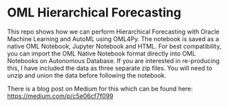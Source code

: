 # OML Hierarchical Forecasting
This repo shows how we can perform Hierarchical Forecasting with Oracle Machine Learning and AutoML using OML4Py. The notebook is saved as a native OML Notebook, Jupyter Notebook and HTML. For best compatibility, you can import the OML Native Notebook format directly into OML Notebooks on Autonomous Database. If you are interested in re-producing this, I have included the data as three separate zip files. You will need to unzip and union the data before following the notebook. 

There is a blog post on Medium for this which can be found here: https://medium.com/p/c5e06cf7f099
